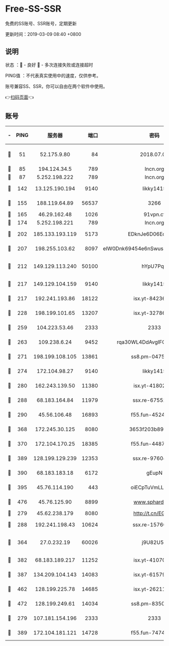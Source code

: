 # Free-SS-SSR

免费的SS账号、SSR账号，定期更新

更新时间：2019-03-09 08:40 +0800

## 说明

状态     ：🙂 - 良好 🙁 - 多次连接失败或连接超时

PING值   ：不代表真实使用中的速度，仅供参考。

账号兼容SS、SSR，你可以自由在两个软件中使用。

👉[扫码页面](https://liesauer.github.io/Free-SS-SSR/)👈

## 账号

|-|PING|服务器|端口|密码|加密方式|区域|
|:----:|:----:|:-----:|-----:|:----:|:----:|:----:|
|🙂|51|52.175.9.80|84|2018.07.07|chacha20-ietf-poly1305|HK|
|🙂|85|194.124.34.5|789|lncn.org|rc4|JP|
|🙂|87|5.252.198.222|789|lncn.org|rc4|JP|
|🙂|142|13.125.190.194|9140|likky1415|aes-256-cfb|KR|
|🙂|155|188.119.64.89|56537|3266|aes-256-cfb|RU|
|🙂|165|46.29.162.48|1026|91vpn.cf|rc4-md5|RU|
|🙂|174|5.252.198.221|789|lncn.org|rc4|JP|
|🙂|202|185.133.193.119|5173|EDknJe6D06EoWDaw|aes-256-cfb|US|
|🙂|207|198.255.103.62|8097|eIW0Dnk69454e6nSwuspv9DmS201tQ0D|aes-256-cfb|US|
|🙂|212|149.129.113.240|50100|hYpU7PqP|chacha20-ietf-poly1305|CN|
|🙂|217|149.129.104.159|9140|likky1415|aes-256-cfb|CN|
|🙂|217|192.241.193.86|18122|isx.yt-84236848|aes-256-cfb|US|
|🙂|228|198.199.101.65|13207|isx.yt-32786605|aes-256-cfb|US|
|🙂|259|104.223.53.46|2333|2333|aes-256-cfb|US|
|🙂|263|109.238.6.24|9452|rqa30WL4DdAvgIFG6Fs3znzTa|aes-256-cfb|FR|
|🙂|271|198.199.108.105|13861|ss8.pm-04751164|aes-256-cfb|US|
|🙂|274|172.104.98.27|9140|likky1415|aes-256-cfb|JP|
|🙂|280|162.243.139.50|11380|isx.yt-41802120|aes-256-cfb|US|
|🙂|288|68.183.164.84|11979|ssx.re-67552662|aes-256-cfb|US|
|🙂|290|45.56.106.48|16893|f55.fun-45246716|aes-256-cfb|US|
|🙂|368|172.245.30.125|8080|3653f203b896678d|chacha20-ietf|US|
|🙂|370|172.104.170.25|18385|f55.fun-44871721|aes-256-cfb|SG|
|🙂|389|128.199.129.239|12353|ssx.re-97604958|aes-256-cfb|SG|
|🙂|390|68.183.183.18|6172|gEupN|aes-256-cfb|SG|
|🙂|395|45.76.114.190|443|oiECpTuVmLLxk4Ts|aes-256-cfb|AU|
|🙂|476|45.76.125.90|8899|www.sphard.com|aes-256-cfb|AU|
|🙂|279|45.62.238.179|8080|http://t.cn/EGJIyrl|rc4-md5|CA|
|🙂|288|192.241.198.43|10624|ssx.re-15760725|aes-256-cfb|US|
|🙂|364|27.0.232.19|60026|j9U82U53|xchacha20-ietf-poly1305|HK|
|🙂|382|68.183.189.217|11252|isx.yt-41070584|aes-256-cfb|SG|
|🙂|387|134.209.104.143|14083|isx.yt-61579208|aes-256-cfb|SG|
|🙂|462|128.199.225.78|14685|isx.yt-26211844|aes-256-cfb|SG|
|🙂|472|128.199.249.61|14034|ss8.pm-83503872|aes-256-cfb|SG|
|🙁|279|107.181.154.196|2333|2333|aes-256-cfb|US|
|🙁|389|172.104.181.121|14728|f55.fun-74741421|aes-256-cfb|SG|

